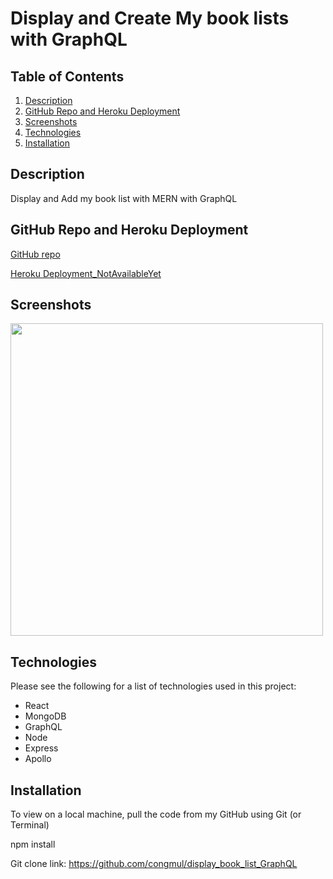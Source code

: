 # Display and Create My book lists with GraphQL

## Table of Contents
1. [Description](#Description)
2. [GitHub Repo and Heroku Deployment](#GitHub-Repo-and-Heroku-Deployment)
3. [Screenshots](#Screenshots)
4. [Technologies](#Technologies)
5. [Installation](#Installation)

## Description
Display and Add my book list with MERN with GraphQL

## GitHub Repo and Heroku Deployment
[GitHub repo](https://github.com/congmul/graphQL_practice)

[Heroku Deployment_NotAvailableYet](#)

## Screenshots
<img src='./operating.gif' width='500px' />

## Technologies
Please see the following for a list of technologies used in this project:

* React
* MongoDB
* GraphQL
* Node
* Express
* Apollo


## Installation

To view on a local machine, pull the code from my GitHub using Git (or Terminal)

npm install

Git clone link: https://github.com/congmul/display_book_list_GraphQL
